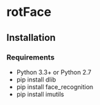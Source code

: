 # rotFace

## Installation

### Requirements

  * Python 3.3+ or Python 2.7
  * pip install dlib 
  * pip install face_recognition
  * pip install imutils
